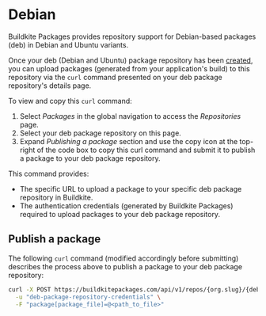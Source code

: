 # Debian

Buildkite Packages provides repository support for Debian-based packages (deb) in Debian and Ubuntu variants.

Once your deb (Debian and Ubuntu) package repository has been [created](/docs/packages/manage-repositories#create-a-repository), you can upload packages (generated from your application's build) to this repository via the `curl` command presented on your deb package repository's details page.

To view and copy this `curl` command:

1. Select _Packages_ in the global navigation to access the _Repositories_ page.
1. Select your deb package repository on this page.
1. Expand _Publishing a package_ section and use the copy icon at the top-right of the code box to copy this curl command and submit it to publish a package to your deb package repository.

This command provides:

- The specific URL to upload a package to your specific deb package repository in Buildkite.
- The authentication credentials (generated by Buildkite Packages) required to upload packages to your deb package repository.

## Publish a package

The following `curl` command (modified accordingly before submitting) describes the process above to publish a package to your deb package repository:

```bash
curl -X POST https://buildkitepackages.com/api/v1/repos/{org.slug}/{deb.package.repository.name}/packages.json \
  -u "deb-package-repository-credentials" \
  -F "package[package_file]=@<path_to_file>"
```
